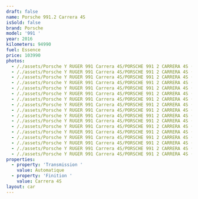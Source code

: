```yaml
---
draft: false
name: Porsche 991.2 Carrera 4S
isSold: false
brand: Porsche
model: '991 '
year: 2016
kilometers: 94990
fuel: Essence
price: 103990
photos:
  - /./assets/Porsche Y RUGER 991 Carrera 4S/PORSCHE 991 2 CARRERA 4S (10).jpg
  - /./assets/Porsche Y RUGER 991 Carrera 4S/PORSCHE 991 2 CARRERA 4S (11).jpg
  - /./assets/Porsche Y RUGER 991 Carrera 4S/PORSCHE 991 2 CARRERA 4S (13).jpg
  - /./assets/Porsche Y RUGER 991 Carrera 4S/PORSCHE 991 2 CARRERA 4S (15).jpg
  - /./assets/Porsche Y RUGER 991 Carrera 4S/PORSCHE 991 2 CARRERA 4S (9).jpg
  - /./assets/Porsche Y RUGER 991 Carrera 4S/PORSCHE 991 2 CARRERA 4S (16).jpg
  - /./assets/Porsche Y RUGER 991 Carrera 4S/PORSCHE 991 2 CARRERA 4S (8).jpg
  - /./assets/Porsche Y RUGER 991 Carrera 4S/PORSCHE 991 2 CARRERA 4S (7).jpg
  - /./assets/Porsche Y RUGER 991 Carrera 4S/PORSCHE 991 2 CARRERA 4S (3).jpg
  - /./assets/Porsche Y RUGER 991 Carrera 4S/PORSCHE 991 2 CARRERA 4S (4).jpg
  - /./assets/Porsche Y RUGER 991 Carrera 4S/PORSCHE 991 2 CARRERA 4S (5).jpg
  - /./assets/Porsche Y RUGER 991 Carrera 4S/PORSCHE 991 2 CARRERA 4S (1).png
  - /./assets/Porsche Y RUGER 991 Carrera 4S/PORSCHE 991 2 CARRERA 4S (1).jpg
  - /./assets/Porsche Y RUGER 991 Carrera 4S/PORSCHE 991 2 CARRERA 4S (2).jpg
  - /./assets/Porsche Y RUGER 991 Carrera 4S/PORSCHE 991 2 CARRERA 4S (18).jpg
  - /./assets/Porsche Y RUGER 991 Carrera 4S/PORSCHE 991 2 CARRERA 4S (17).jpg
  - /./assets/Porsche Y RUGER 991 Carrera 4S/PORSCHE 991 2 CARRERA 4S (19).jpg
properties:
  - property: 'Transmission '
    value: Automatique
  - property: 'Finition '
    value: Carrera 4S
layout: car
---
```


